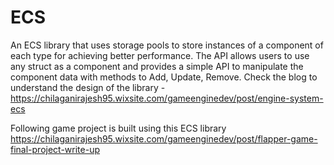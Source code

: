 # ECS
An ECS library that uses storage pools to store instances of a component of each type for achieving better performance. 
The API allows users to use any struct as a component and provides a simple API to manipulate the component data with methods to Add, Update, Remove.
Check the blog to understand the design of the library - https://chilaganirajesh95.wixsite.com/gameenginedev/post/engine-system-ecs 

Following game project is built using this ECS library
https://chilaganirajesh95.wixsite.com/gameenginedev/post/flapper-game-final-project-write-up

